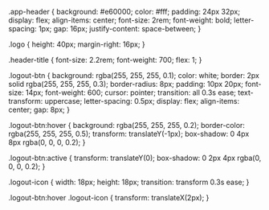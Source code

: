 .app-header {
  background: #e60000;
  color: #fff;
  padding: 24px 32px;
  display: flex;
  align-items: center;
  font-size: 2rem;
  font-weight: bold;
  letter-spacing: 1px;
  gap: 16px; 
  justify-content: space-between; 
}

.logo {
  height: 40px;
  margin-right: 16px;
}

.header-title {
  font-size: 2.2rem;
  font-weight: 700;
  flex: 1; 
}

.logout-btn {
  background: rgba(255, 255, 255, 0.1);
  color: white;
  border: 2px solid rgba(255, 255, 255, 0.3);
  border-radius: 8px;
  padding: 10px 20px;
  font-size: 14px;
  font-weight: 600;
  cursor: pointer;
  transition: all 0.3s ease;
  text-transform: uppercase;
  letter-spacing: 0.5px;
  display: flex;
  align-items: center;
  gap: 8px;
}

.logout-btn:hover {
  background: rgba(255, 255, 255, 0.2);
  border-color: rgba(255, 255, 255, 0.5);
  transform: translateY(-1px);
  box-shadow: 0 4px 8px rgba(0, 0, 0, 0.2);
}

.logout-btn:active {
  transform: translateY(0);
  box-shadow: 0 2px 4px rgba(0, 0, 0, 0.2);
}

.logout-icon {
  width: 18px;
  height: 18px;
  transition: transform 0.3s ease;
}

.logout-btn:hover .logout-icon {
  transform: translateX(2px);
} 
